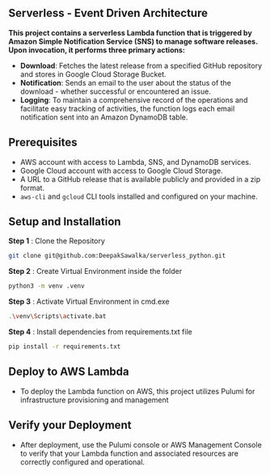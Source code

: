 ## Serverless - Event Driven Architecture

**This project contains a serverless Lambda function that is triggered by Amazon Simple Notification Service (SNS) to manage software releases. Upon invocation, it performs three primary actions:**

- **Download**: Fetches the latest release from a specified GitHub repository and stores in Google Cloud Storage Bucket.
- **Notification**: Sends an email to the user about the status of the download - whether successful or encountered an issue.
- **Logging**: To maintain a comprehensive record of the operations and facilitate easy tracking of activities, the function logs each email notification sent into an Amazon DynamoDB table.

## Prerequisites

- AWS account with access to Lambda, SNS, and DynamoDB services.
- Google Cloud account with access to Google Cloud Storage.
- A URL to a GitHub release that is available publicly and provided in a zip format.
- `aws-cli` and `gcloud` CLI tools installed and configured on your machine.

## Setup and Installation

**Step 1** : Clone the Repository
```bash
git clone git@github.com:DeepakSawalka/serverless_python.git
```
**Step 2** : Create Virtual Environment inside the folder
```bash
python3 -m venv .venv
```
**Step 3** : Activate Virtual Environment in cmd.exe 
```bash
.\venv\Scripts\activate.bat
```
**Step 4** : Install dependencies from requirements.txt file
```bash
pip install -r requirements.txt
```
## Deploy to AWS Lambda

 - To deploy the Lambda function on AWS, this project utilizes Pulumi for infrastructure provisioning and management

 ## Verify your Deployment

 - After deployment, use the Pulumi console or AWS Management Console to verify that your Lambda function and associated resources are correctly configured and operational.